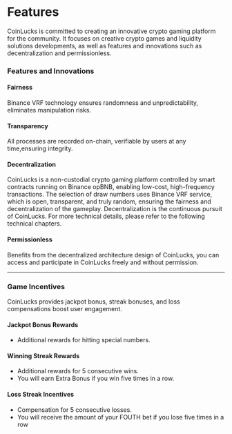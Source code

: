 # Features

CoinLucks is committed to creating an innovative crypto gaming platform for the community. It focuses on creative crypto games and liquidity solutions developments, as well as features and innovations such as decentralization and permissionless.

### Features and Innovations

#### **Fairness**

Binance VRF technology ensures randomness and unpredictability, eliminates manipulation risks.

#### **Transparency**

All processes are recorded on-chain, verifiable by users at any time,ensuring integrity.

#### **Decentralization**

CoinLucks is a non-custodial crypto gaming platform controlled by smart contracts running on Binance opBNB, enabling low-cost, high-frequency transactions. The selection of draw numbers uses Binance VRF service, which is open, transparent, and truly random, ensuring the fairness and decentralization of the gameplay. Decentralization is the continuous pursuit of CoinLucks. For more technical details, please refer to the following technical chapters.

#### **Permissionless**

Benefits from the decentralized architecture design of CoinLucks, you can access and participate in CoinLucks freely and without permission.

***

### **Game Incentives**

CoinLucks provides jackpot bonus, streak bonuses, and loss compensations boost user engagement.

#### **Jackpot Bonus Rewards**

* Additional rewards for hitting special numbers.

#### **Winning Streak Rewards**

* Additional rewards for 5 consecutive wins.
* You will earn Extra Bonus if you win five times in a row.

#### **Loss Streak Incentives**

* Compensation for 5 consecutive losses.
* You will receive the amount of your FOUTH bet if you lose five times in a row
